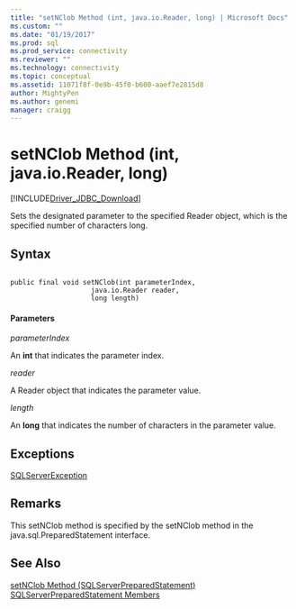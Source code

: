 ```yaml
---
title: "setNClob Method (int, java.io.Reader, long) | Microsoft Docs"
ms.custom: ""
ms.date: "01/19/2017"
ms.prod: sql
ms.prod_service: connectivity
ms.reviewer: ""
ms.technology: connectivity
ms.topic: conceptual
ms.assetid: 11071f8f-0e9b-45f0-b600-aaef7e2815d8
author: MightyPen
ms.author: genemi
manager: craigg
---
```

# setNClob Method (int, java.io.Reader, long)
[!INCLUDE[Driver_JDBC_Download](../../../includes/driver_jdbc_download.md)]

  Sets the designated parameter to the specified Reader object, which is the specified number of characters long.  
  
## Syntax  
  
```  
  
public final void setNClob(int parameterIndex,  
                    java.io.Reader reader,  
                    long length)  
```  
  
#### Parameters  
 *parameterIndex*  
  
 An **int** that indicates the parameter index.  
  
 *reader*  
  
 A Reader object that indicates the parameter value.  
  
 *length*  
  
 An **long** that indicates the number of characters in the parameter value.  
  
## Exceptions  
 [SQLServerException](../../../connect/jdbc/reference/sqlserverexception-class.md)  
  
## Remarks  
 This setNClob method is specified by the setNClob method in the java.sql.PreparedStatement interface.  
  
## See Also  
 [setNClob Method &#40;SQLServerPreparedStatement&#41;](../../../connect/jdbc/reference/setnclob-method-sqlserverpreparedstatement.md)   
 [SQLServerPreparedStatement Members](../../../connect/jdbc/reference/sqlserverpreparedstatement-members.md)  
  
  
